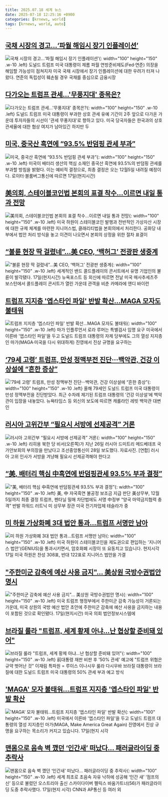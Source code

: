 ```yaml
---
title: 2025.07.18 세계 뉴스
date: 2025-07-18 12:25:16 +0900
categories: [krnews, world]
tags: [krnews, world, auto]
---
```

## [국채 시장의 경고…‘파월 해임시 장기 인플레이션’](https://n.news.naver.com/mnews/article/011/0004510437)

![국채 시장의 경고…‘파월 해임시 장기 인플레이션’](https://mimgnews.pstatic.net/image/origin/011/2025/07/17/4510437.jpg?type=nf220_150){: width="100" height="150" .w-10 .left}
도널드 트럼프 미국 대통령이 제롬 파월 연방준비제도(Fed·연준) 의장을 해임할 가능성이 점쳐지자 미국 국채 시장에서 장기 인플레이션에 대한 우려가 터져 나왔다. 연준의 독립성이 훼손될 경우 국채를 중심으로 금융시장

## [다가오는 트럼프 관세…'무풍지대' 종목은?](https://n.news.naver.com/mnews/article/003/0013370934)

![다가오는 트럼프 관세…'무풍지대' 종목은?](https://mimgnews.pstatic.net/image/origin/003/2025/07/18/13370934.jpg?type=nf220_150){: width="100" height="150" .w-10 .left}
도널드 트럼프 미국 대통령이 부과한 상호 관세 유예 기간이 2주 앞으로 다가온 가운데 투자자들의 시선이 '관세 무풍지대'로 향하고 있다. 미국 당국자들은 한국과의 상호 관세율에 대한 협상 여지가 남아있긴 하지만 두

## [미국, 중국산 흑연에 “93.5% 반덤핑 관세 부과”](https://n.news.naver.com/mnews/article/032/0003383654)

![미국, 중국산 흑연에 “93.5% 반덤핑 관세 부과”](https://mimgnews.pstatic.net/image/origin/032/2025/07/18/3383654.jpg?type=nf220_150){: width="100" height="150" .w-10 .left}
미국이 배터리 생산의 핵심 소재인 중국산 흑연에 93.5%의 반덤핑 관세를 부과할 방침을 밝혔다. 이는 예비적 결정으로, 최종 결정은 오는 12월5일 내려질 예정이다. 로이터·블룸버그통신에 따르면 17일(현지시간)

## [美의회, 스테이블코인법 본회의 표결 착수…이르면 내일 통과 전망](https://n.news.naver.com/mnews/article/018/0006067992)

![美의회, 스테이블코인법 본회의 표결 착수…이르면 내일 통과 전망](https://mimgnews.pstatic.net/image/origin/018/2025/07/17/6067992.jpg?type=nf220_150){: width="100" height="150" .w-10 .left}
미국 하원이 스테이블코인 발행과 전반적인 가상자산 시장에 대한 규제 체계를 마련한 지니어스법, 클래리티법을 본회의에서 처리한다. 공화당 내부에서 법안 처리 방식을 놓고 이견이 나오면서 본회의 상정을 위한 절차 표결이

## [“불륜 현장 딱 걸렸네”…美 CEO, ‘백허그’ 전광판 생중계](https://n.news.naver.com/mnews/article/081/0003558890)

![“불륜 현장 딱 걸렸네”…美 CEO, ‘백허그’ 전광판 생중계](https://mimgnews.pstatic.net/image/origin/081/2025/07/18/3558890.jpg?type=nf220_150){: width="100" height="150" .w-10 .left}
세계적인 밴드 콜드플레이의 콘서트에서 유명 기업인의 불륜이 발각됐다. 17일(현지시간) 뉴욕포스트 등 외신에 따르면 전날 미국 매사추세츠주 보스턴에서 콜드플레이 콘서트가 열린 가운데 관객을 비춘 카메라에 앤디 바이런

## [트럼프 지지층 '엡스타인 파일' 반발 확산…MAGA 모자도 불태워](https://n.news.naver.com/mnews/article/001/0015515040)

![트럼프 지지층 '엡스타인 파일' 반발 확산…MAGA 모자도 불태워](https://mimgnews.pstatic.net/image/origin/001/2025/07/18/15515040.jpg?type=nf220_150){: width="100" height="150" .w-10 .left}
마가 인플루언서 로라 루머는 특별검사 임명 요구 미국에서 이른바 '엡스타인 파일'을 두고 도널드 트럼프 대통령의 자제 당부에도 그의 열성 지지층인 마가(MAGA·미국을 다시 위대하게) 진영에서 진상 규명을 요구하는

## [‘79세 고령’ 트럼프, 만성 정맥부전 진단···백악관, 건강 이상설에 “흔한 증상”](https://n.news.naver.com/mnews/article/032/0003383664)

![‘79세 고령’ 트럼프, 만성 정맥부전 진단···백악관, 건강 이상설에 “흔한 증상”](https://mimgnews.pstatic.net/image/origin/032/2025/07/18/3383664.jpg?type=nf220_150){: width="100" height="150" .w-10 .left}
올해 79세인 도널드 트럼프 미국 대통령이 만성 정맥부전을 진단받았다. 최근 수차례 제기된 트럼프 대통령의 ‘건강 이상설’에 백악관이 입장을 내놓았다. 뉴욕타임스 등 외신의 보도에 따르면 캐롤라인 레빗 백악관 대변인

## [러시아 고위간부 “필요시 서방에 선제공격” 거론](https://n.news.naver.com/mnews/article/016/0002501345)

![러시아 고위간부 “필요시 서방에 선제공격” 거론](https://mimgnews.pstatic.net/image/origin/016/2025/07/17/2501345.jpg?type=nf220_150){: width="100" height="150" .w-10 .left}
리히용 북한 당 비서(오른쪽)가 지난 26일 러시아 드미트리 메드베데프 국가안보회의 부의장을 만났다고 조선중앙통신이 28일 보도했다. 자료사진. [연합] 러시아 고위 인사가 서방을 겨냥해 필요시 선제공격해야 한다고

## [“美, 배터리 핵심 中흑연에 반덤핑관세 93.5% 부과 결정”](https://n.news.naver.com/mnews/article/016/0002501682)

![“美, 배터리 핵심 中흑연에 반덤핑관세 93.5% 부과 결정”](https://mimgnews.pstatic.net/image/origin/016/2025/07/18/2501682.jpg?type=nf220_150){: width="100" height="150" .w-10 .left}
美, 中 자국흑연 불공정 보조금 지급 판단 美상무부, 12월 5일까지 최종 결정 트럼프, 펜타닐 밀매 차단법에도 서명 中정부 “양국 마약금지협력 충격” 반발 하워드 러트닉 미 상무부 장관 미국 전기차업체 테슬라가 중

## [미 하원 가상화폐 3대 법안 통과…트럼프 서명만 남아](https://n.news.naver.com/mnews/article/437/0000449091)

![미 하원 가상화폐 3대 법안 통과…트럼프 서명만 남아](https://mimgnews.pstatic.net/image/origin/437/2025/07/18/449091.jpg?type=nf220_150){: width="100" height="150" .w-10 .left}
미국 하원이 스테이블코인을 제도권으로 편입하는 '지니어스 법안'(GENIUS)을 통과시키면서, 암호화폐 시장이 또 요동치고 있습니다. 현지시각 17일 미국 하원은 찬성 308표, 반대 122표로 지니어스 법안을 가결

## ["주한미군 감축에 예산 사용 금지"… 美상원 국방수권법안 명시](https://n.news.naver.com/mnews/article/022/0004052747)

!["주한미군 감축에 예산 사용 금지"… 美상원 국방수권법안 명시](https://mimgnews.pstatic.net/image/origin/022/2025/07/18/4052747.jpg?type=nf220_150){: width="100" height="150" .w-10 .left}
미국 트럼프 행정부에서 주한미군 감축 가능성이 거론되는 가운데, 미국 상원의 국방 예산 법안 초안에 주한미군 감축에 예산 사용을 금지하는 내용이 포함된 것으로 확인됐다. 17일(현지시간) 미국 의회 법안정보시스템에

## [브라질 룰라 "트럼프, 세계 황제 아냐…난 협상할 준비돼 있어"](https://n.news.naver.com/mnews/article/001/0015514791)

![브라질 룰라 "트럼프, 세계 황제 아냐…난 협상할 준비돼 있어"](https://mimgnews.pstatic.net/image/origin/001/2025/07/18/15514791.jpg?type=nf220_150){: width="100" height="150" .w-10 .left}
前대통령 재판 비판 후 '50% 관세' 예고에 "트럼프 위협은 규약 벗어난 것" 이재림 특파원 = 루이스 이나시우 룰라 다시우바 브라질 대통령이 브라질에 대한 도널드 트럼프 미국 대통령의 50% 관세 부과 예고 방식

## ['MAGA' 모자 불태워…트럼프 지지층 '엡스타인 파일' 반발 확산](https://n.news.naver.com/mnews/article/057/0001897466)

!['MAGA' 모자 불태워…트럼프 지지층 '엡스타인 파일' 반발 확산](https://mimgnews.pstatic.net/image/origin/057/2025/07/18/1897466.jpg?type=nf220_150){: width="100" height="150" .w-10 .left}
미국에서 이른바 '엡스타인 파일'을 두고 도널드 트럼프 대통령의 열성 지지층인 마가(MAGA, Make America Great Again) 진영에서 진상 규명을 요구하는 목소리가 커지고 있습니다. 17일(현지 시각

## [맨몸으로 음속 벽 깼던 ‘인간새’ 떠났다… 패러글라이딩 중 추락사](https://n.news.naver.com/mnews/article/023/0003917871)

![맨몸으로 음속 벽 깼던 ‘인간새’ 떠났다… 패러글라이딩 중 추락사](https://mimgnews.pstatic.net/image/origin/023/2025/07/18/3917871.jpg?type=nf220_150){: width="100" height="150" .w-10 .left}
세계 최초로 초음속 자유 낙하에 성공해 ‘인간 새’ ‘점프의 신’ 등으로 불렸던 오스트리아 출신 스카이다이버 펠릭스 바움가트너(56)가 패러글라이딩 도중 추락사했다. 17일(현지 시각) CNN과 AP통신 등 여러 외

